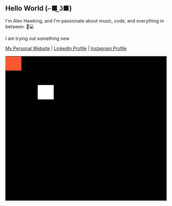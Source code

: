 ## Hello World (⌐■ ͟ʖ■) 

I'm Alex Hawking, and I'm passionate about music, code, and everything in between. 🎵💻

I am trying out something new

[My Personal Website](https:/alexhawking.dev)  |  [LinkedIn Profile](https://www.linkedin.com/in/alex-hawking-3541b223a/)  |  [Instagram Profile](https://www.instagram.com/ah33803/)


<table style="border-collapse: collapse;">
<tr>
<td id="0x0" style="background-color: #FF5733;"></td>
<td id="1x0" style="width: 45px; height: 45px; background-color: black;"></td>
<td id="2x0" style="width: 45px; height: 45px; background-color: black;"></td>
<td id="3x0" style="width: 45px; height: 45px; background-color: black;"></td>
<td id="4x0" style="width: 45px; height: 45px; background-color: black;"></td>
<td id="5x0" style="width: 45px; height: 45px; background-color: black;"></td>
<td id="6x0" style="width: 45px; height: 45px; background-color: black;"></td>
<td id="7x0" style="width: 45px; height: 45px; background-color: black;"></td>
<td id="8x0" style="width: 45px; height: 45px; background-color: black;"></td>
<td id="9x0" style="width: 45px; height: 45px; background-color: black;"></td>
</tr>
<tr>
<td id="0x1" style="width: 45px; height: 45px; background-color: black;"></td>
<td id="1x1" style="width: 45px; height: 45px; background-color: black;"></td>
<td id="2x1" style="width: 45px; height: 45px; background-color: black;"></td>
<td id="3x1" style="width: 45px; height: 45px; background-color: black;"></td>
<td id="4x1" style="width: 45px; height: 45px; background-color: black;"></td>
<td id="5x1" style="width: 45px; height: 45px; background-color: black;"></td>
<td id="6x1" style="width: 45px; height: 45px; background-color: black;"></td>
<td id="7x1" style="width: 45px; height: 45px; background-color: black;"></td>
<td id="8x1" style="width: 45px; height: 45px; background-color: black;"></td>
<td id="9x1" style="width: 45px; height: 45px; background-color: black;"></td>
</tr>
<tr>
<td id="0x2" style="width: 45px; height: 45px; background-color: black;"></td>
<td id="1x2" style="width: 45px; height: 45px; background-color: black;"></td>
<td id="2x2" style="width: 45px; height: 45px; background-color: white;"></td>
<td id="3x2" style="width: 45px; height: 45px; background-color: black;"></td>
<td id="4x2" style="width: 45px; height: 45px; background-color: black;"></td>
<td id="5x2" style="width: 45px; height: 45px; background-color: black;"></td>
<td id="6x2" style="width: 45px; height: 45px; background-color: black;"></td>
<td id="7x2" style="width: 45px; height: 45px; background-color: black;"></td>
<td id="8x2" style="width: 45px; height: 45px; background-color: black;"></td>
<td id="9x2" style="width: 45px; height: 45px; background-color: black;"></td>
</tr>
<tr>
<td id="0x3" style="width: 45px; height: 45px; background-color: black;"></td>
<td id="1x3" style="width: 45px; height: 45px; background-color: black;"></td>
<td id="2x3" style="width: 45px; height: 45px; background-color: black;"></td>
<td id="3x3" style="width: 45px; height: 45px; background-color: black;"></td>
<td id="4x3" style="width: 45px; height: 45px; background-color: black;"></td>
<td id="5x3" style="width: 45px; height: 45px; background-color: black;"></td>
<td id="6x3" style="width: 45px; height: 45px; background-color: black;"></td>
<td id="7x3" style="width: 45px; height: 45px; background-color: black;"></td>
<td id="8x3" style="width: 45px; height: 45px; background-color: black;"></td>
<td id="9x3" style="width: 45px; height: 45px; background-color: black;"></td>
</tr>
<tr>
<td id="0x4" style="width: 45px; height: 45px; background-color: black;"></td>
<td id="1x4" style="width: 45px; height: 45px; background-color: black;"></td>
<td id="2x4" style="width: 45px; height: 45px; background-color: black;"></td>
<td id="3x4" style="width: 45px; height: 45px; background-color: black;"></td>
<td id="4x4" style="width: 45px; height: 45px; background-color: black;"></td>
<td id="5x4" style="width: 45px; height: 45px; background-color: black;"></td>
<td id="6x4" style="width: 45px; height: 45px; background-color: black;"></td>
<td id="7x4" style="width: 45px; height: 45px; background-color: black;"></td>
<td id="8x4" style="width: 45px; height: 45px; background-color: black;"></td>
<td id="9x4" style="width: 45px; height: 45px; background-color: black;"></td>
</tr>
<tr>
<td id="0x5" style="width: 45px; height: 45px; background-color: black;"></td>
<td id="1x5" style="width: 45px; height: 45px; background-color: black;"></td>
<td id="2x5" style="width: 45px; height: 45px; background-color: black;"></td>
<td id="3x5" style="width: 45px; height: 45px; background-color: black;"></td>
<td id="4x5" style="width: 45px; height: 45px; background-color: black;"></td>
<td id="5x5" style="width: 45px; height: 45px; background-color: black;"></td>
<td id="6x5" style="width: 45px; height: 45px; background-color: black;"></td>
<td id="7x5" style="width: 45px; height: 45px; background-color: black;"></td>
<td id="8x5" style="width: 45px; height: 45px; background-color: black;"></td>
<td id="9x5" style="width: 45px; height: 45px; background-color: black;"></td>
</tr>
<tr>
<td id="0x6" style="width: 45px; height: 45px; background-color: black;"></td>
<td id="1x6" style="width: 45px; height: 45px; background-color: black;"></td>
<td id="2x6" style="width: 45px; height: 45px; background-color: black;"></td>
<td id="3x6" style="width: 45px; height: 45px; background-color: black;"></td>
<td id="4x6" style="width: 45px; height: 45px; background-color: black;"></td>
<td id="5x6" style="width: 45px; height: 45px; background-color: black;"></td>
<td id="6x6" style="width: 45px; height: 45px; background-color: black;"></td>
<td id="7x6" style="width: 45px; height: 45px; background-color: black;"></td>
<td id="8x6" style="width: 45px; height: 45px; background-color: black;"></td>
<td id="9x6" style="width: 45px; height: 45px; background-color: black;"></td>
</tr>
<tr>
<td id="0x7" style="width: 45px; height: 45px; background-color: black;"></td>
<td id="1x7" style="width: 45px; height: 45px; background-color: black;"></td>
<td id="2x7" style="width: 45px; height: 45px; background-color: black;"></td>
<td id="3x7" style="width: 45px; height: 45px; background-color: black;"></td>
<td id="4x7" style="width: 45px; height: 45px; background-color: black;"></td>
<td id="5x7" style="width: 45px; height: 45px; background-color: black;"></td>
<td id="6x7" style="width: 45px; height: 45px; background-color: black;"></td>
<td id="7x7" style="width: 45px; height: 45px; background-color: black;"></td>
<td id="8x7" style="width: 45px; height: 45px; background-color: black;"></td>
<td id="9x7" style="width: 45px; height: 45px; background-color: black;"></td>
</tr>
<tr>
<td id="0x8" style="width: 45px; height: 45px; background-color: black;"></td>
<td id="1x8" style="width: 45px; height: 45px; background-color: black;"></td>
<td id="2x8" style="width: 45px; height: 45px; background-color: black;"></td>
<td id="3x8" style="width: 45px; height: 45px; background-color: black;"></td>
<td id="4x8" style="width: 45px; height: 45px; background-color: black;"></td>
<td id="5x8" style="width: 45px; height: 45px; background-color: black;"></td>
<td id="6x8" style="width: 45px; height: 45px; background-color: black;"></td>
<td id="7x8" style="width: 45px; height: 45px; background-color: black;"></td>
<td id="8x8" style="width: 45px; height: 45px; background-color: black;"></td>
<td id="9x8" style="width: 45px; height: 45px; background-color: black;"></td>
</tr>
<tr>
<td id="0x9" style="width: 45px; height: 45px; background-color: black;"></td>
<td id="1x9" style="width: 45px; height: 45px; background-color: black;"></td>
<td id="2x9" style="width: 45px; height: 45px; background-color: black;"></td>
<td id="3x9" style="width: 45px; height: 45px; background-color: black;"></td>
<td id="4x9" style="width: 45px; height: 45px; background-color: black;"></td>
<td id="5x9" style="width: 45px; height: 45px; background-color: black;"></td>
<td id="6x9" style="width: 45px; height: 45px; background-color: black;"></td>
<td id="7x9" style="width: 45px; height: 45px; background-color: black;"></td>
<td id="8x9" style="width: 45px; height: 45px; background-color: black;"></td>
<td id="9x9" style="width: 45px; height: 45px; background-color: black;"></td>
</tr>
</table>
